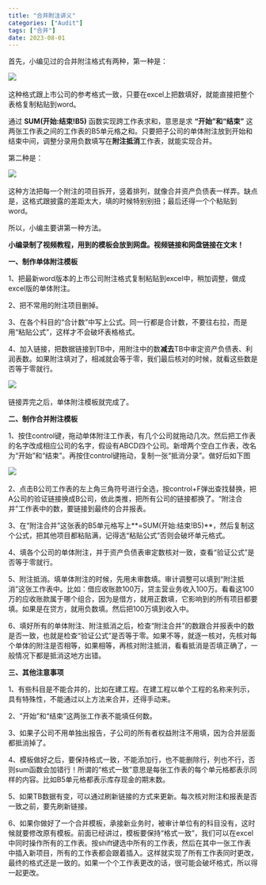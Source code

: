 ```yaml
---
title: "合并附注讲义"
categories: ["Audit"]
tags: ["合并"]
date: 2023-08-01
---
```

首先，小编见过的合并附注格式有两种，第一种是：

![](https://jsd.cdn.zzko.cn/gh/richffan/img@main/obsidian/合并附注_1.webp) 

这种格式跟上市公司的参考格式一致，只要在excel上把数填好，就能直接把整个表格复制粘贴到word。

通过 **SUM(开始:结束!B5)** 函数实现跨工作表求和，意思是求 **“开始”和“结束”** 这两张工作表之间的工作表的B5单元格之和。只要把子公司的单体附注放到开始和结束中间，调整分录用负数填写在**附注抵消**工作表，就能实现合并。

第二种是：

![](https://jsd.cdn.zzko.cn/gh/richffan/img@main/obsidian/合并附注_2.webp) 

这种方法把每一个附注的项目拆开，竖着排列，就像合并资产负债表一样弄。缺点是，这格式跟披露的差距太大，填的时候特别别扭；最后还得一个个粘贴到word。

所以，小编主要讲第一种方法。

**小编录制了视频教程，用到的模板会放到网盘。视频链接和网盘链接在文末！**

**一、制作单体附注模板**

1、把最新word版本的上市公司附注格式复制粘贴到excel中，稍加调整，做成excel版的单体附注。

2、把不常用的附注项目删掉。

3、在各个科目的“合计数”中写上公式。同一行都是合计数，不要往右拉，而是用“粘贴公式”，这样才不会破坏表格格式。

4、加入链接，把数据链接到TB中，用附注中的数**减去**TB中审定资产负债表、利润表数。如果附注填对了，相减就会等于零，我们最后核对的时候，就看这些数是否等于零就行。

![](https://jsd.cdn.zzko.cn/gh/richffan/img@main/obsidian/合并附注_3.webp) 

链接弄完之后，单体附注模板就完成了。

**二、制作合并附注模板**

1、按住control键，拖动单体附注工作表，有几个公司就拖动几次。然后把工作表的名字改成相应公司的名字，假设有ABCD四个公司。新增两个空白工作表，改名为“开始”和“结束”。再按住control键拖动，复制一张“抵消分录”。做好后如下图

![](https://jsd.cdn.zzko.cn/gh/richffan/img@main/obsidian/合并附注_4.webp) 

2、点击B公司工作表的左上角三角符号进行全选，按control+F弹出查找替换，把A公司的验证链接换成B公司，依此类推，把所有公司的链接都换了。“附注合并”工作表中的数，要链接到最终的合并报表。

3、在“附注合并”这张表的B5单元格写上**=SUM(开始:结束!B5)**，然后复制这个公式，把其他项目都粘贴满，记得选“粘贴公式”否则会破坏单元格式。

4、填各个公司的单体附注，并于资产负债表审定数核对一致，查看“验证公式”是否等于零就行。

5、附注抵消。填单体附注的时候，先用未审数填。审计调整可以填到“附注抵消”这张工作表中。比如：借应收账款100万，贷主营业务收入100万。看看这100万的应收账款属于哪个组合，因为是借方，就用正数填，它影响到的所有项目都要填。如果是在贷方，就用负数填。然后把100万填到收入中。

6、填好所有的单体附注、附注抵消之后，检查“附注合并”的数跟合并报表中的数是否一致，也就是检查“验证公式”是否等于零。如果不等，就逐一核对，先核对每个单体的附注是否相等，如果相等，再核对附注抵消，看看抵消是否填正确了，一般情况下都是抵消这地方出错。

**三、其他注意事项**

1、有些科目是不能合并的，比如在建工程。在建工程以单个工程的名称来列示，具有特殊性，不能通过以上方法来合并，还得手动来。

2、“开始”和“结束”这两张工作表不能填任何数。

3、如果子公司不用单独出报告，子公司的所有者权益附注不用填，因为合并层面都抵消掉了。

4、模板做好之后，要保持格式一致，不能添加行，也不能删除行，列也不行，否则sum函数会加错行！所谓的“格式一致”意思是每张工作表的每个单元格都表示同样的内容。比如B5单元格都表示库存现金的期末数。

5、如果TB数据有变，可以通过刷新链接的方式来更新。每次核对附注和报表是否一致之前，要先刷新链接。

6、如果你做好了一个合并模板，承接新业务时，被审计单位有的科目没有，这时候就要修改原有模板。前面已经讲过，模板要保持“格式一致”，我们可以在excel中同时操作所有的工作表。按shift键选中所有的工作表，然后在其中一张工作表中插入新项目，所有的工作表都会跟着插入。这样就实现了所有工作表同时更改，最终的格式还是一致的。如果一个个工作表更改的话，很可能会破坏格式，所以得一起更改。